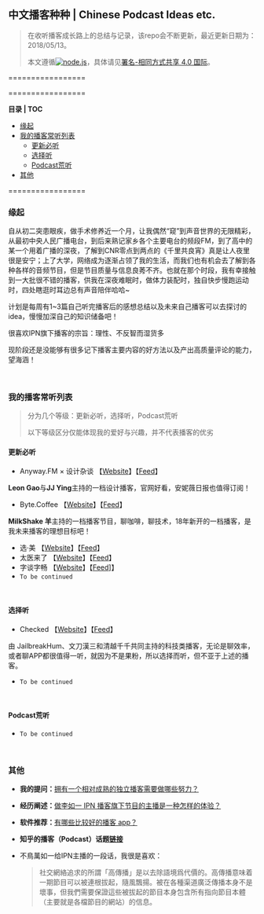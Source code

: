 ## 中文播客种种 | Chinese Podcast Ideas etc.

> 在收听播客成长路上的总结与记录，该repo会不断更新，最近更新日期为：2018/05/13。
>
> 本文遵循<a href="https://nodejs.org/"><img alt="node.js" src="https://img.shields.io/badge/CC%20BY--SA-4.0-brightgreen.svg"/></a>，具体请见[署名-相同方式共享 4.0 国际](https://creativecommons.org/licenses/by-sa/4.0/deed.zh)。

=================

=================

**目录 | TOC**

* [缘起](#%E7%BC%98%E8%B5%B7)
* [我的播客常听列表](#%E6%88%91%E7%9A%84%E6%92%AD%E5%AE%A2%E5%B8%B8%E5%90%AC%E5%88%97%E8%A1%A8)
  * [更新必听](#%E6%9B%B4%E6%96%B0%E5%BF%85%E5%90%AC)
  * [选择听](#%E9%80%89%E6%8B%A9%E5%90%AC)
  * [Podcast荒听](#podcast%E8%8D%92%E5%90%AC)
* [其他](#%E5%85%B6%E4%BB%96)

=================

### 缘起

自从初二突患眼疾，做手术修养近一个月，让我偶然“窥”到声音世界的无限精彩，从最初中央人民广播电台，到后来熟记家乡各个主要电台的频段FM，到了高中的某一个用着广播的深夜，了解到CNR零点到两点的《千里共良宵》真是让人夜里很是安宁；上了大学，网络成为逐渐占领了我的生活，而我们也有机会去了解到各种各样的音频节目，但是节目质量与信息良莠不齐。也就在那个时段，我有幸接触到一大批很不错的播客，供我在深夜难眠时，做体力装配时，独自快步慢跑运动时，四处瞎逛时耳边总有声音陪伴哈哈~

计划是每周有1~3篇自己听完播客后的感想总结以及未来自己播客可以去探讨的idea，慢慢加深自己的知识储备吧！

很喜欢IPN旗下播客的宗旨：理性、不反智而湿货多

现阶段还是没能够有很多记下播客主要内容的好方法以及产出高质量评论的能力，望海涵！

&nbsp;

### 我的播客常听列表

> 分为几个等级：更新必听，选择听，Podcast荒听
>
> 以下等级区分仅能体现我的爱好与兴趣，并不代表播客的优劣

#### 更新必听

- Anyway.FM × 设计杂谈 【[Website](https://Anyway.FM)】【[Feed](https://anyway.fm/rss.xml)】

**Leon Gao**与**JJ Ying**主持的一档设计播客，官网好看，安妮薇日报也值得订阅！

- Byte.Coffee 【[Website](http://byte.coffee)】【[Feed](http://byte.coffee/feed/)】

**MilkShake 羊**主持的一档播客节目，聊咖啡，聊技术，18年新开的一档播客，是我未来播客的理想目标吧！

- 选·美 【[Website](http://xuanmei.us/)】【[Feed](https://xuanmei.us/rss)】
- 太医来了 【[Website](http://taiyilaile.com/)】【[Feed](http://taiyilaile.com/rss)】
- 字谈字畅 【[Website](https://www.thetype.com/typechat/)】【[Feed](https://thetype.com/feed/typechat/)]】
- `To be continued`

&nbsp;

#### 选择听

- Checked 【[Website](http://checked.fm)】【[Feed](http://checked.fm/feed/podcast)】

由 JailbreakHum、文刀漢三和清越千千共同主持的科技类播客，无论是聊效率，或者聊APP都很值得一听，就因为不是果粉，所以选择而听，但不亚于上述的播客。

- `To be continued`

&nbsp;

#### Podcast荒听

- `To be continued`

&nbsp;

### 其他

- **我的提问：**[拥有一个相对成熟的独立播客需要做哪些努力？](https://www.zhihu.com/question/267220528)
- **经历阐述：**[做李如一 IPN 播客旗下节目的主播是一种怎样的体验？](https://www.zhihu.com/question/28038794)
- **软件推荐：**[有哪些比较好的播客 app？](https://www.zhihu.com/question/24667023)
- **知乎的播客（Podcast）话题[链接](https://www.zhihu.com/topic/19562690/hot)**
- 不鳥萬如一给IPN主播的一段话，我很是喜欢：

   > 社交網絡追求的所謂「高傳播」是以去除語境爲代價的。高傳播意味着一期節目可以被連根拔起，隨風飄揚。被在各種渠道廣泛傳播本身不是壞事，但我們需要保證這些被拔起的節目本身包含所有指向節目本體（主要就是各檔節目的網站）的信息。	